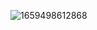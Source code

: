 ![1659498612868](https://user-images.githubusercontent.com/68007558/182520233-d8a1a33f-52c4-436b-8838-97256ec0ebf4.png)
